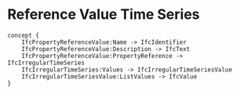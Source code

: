 Reference Value Time Series
===========================



```
concept {
    IfcPropertyReferenceValue:Name -> IfcIdentifier
    IfcPropertyReferenceValue:Description -> IfcText
    IfcPropertyReferenceValue:PropertyReference -> IfcIrregularTimeSeries
    IfcIrregularTimeSeries:Values -> IfcIrregularTimeSeriesValue
    IfcIrregularTimeSeriesValue:ListValues -> IfcValue
}
```
